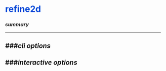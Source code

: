 # <span style="color: #0048d8">**refine2d**</span>

### *summary*
---


*###cli options*
---


###*interactive options*
---

